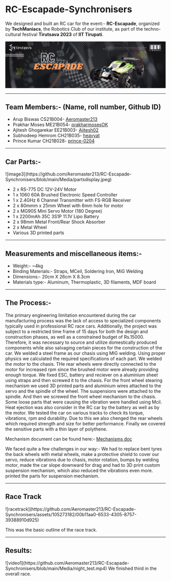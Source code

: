 
# RC-Escapade-Synchronisers

We designed and built an RC car for the event:- **RC-Escapade**, organized by **TechManiacs**, the Robotics Club of our institute, as part of the techno-cultural festival **Tirutsava 2023** of **IIT Tirupati**.

![image1](https://github.com/Aeromaster213/RC-Escapade-Synchronisers/blob/main/256273274-a1280193-24c4-41c1-8b4a-302a4ba07db5.png)
<hr>
<h2>Team Members:- (Name, roll number, Github ID)</h2>
<ul>
<li> Arup Biswas CS21B004- <a href="https://github.com/Aeromaster213" target="_blank">Aeromaster213</a></li>
<li>Prakhar Moses ME21B054- <a href="https://github.com/prakharmosesOK" target="_blank">prakharmosesOK</a></li>
<li>Ajitesh Ghogarekar EE21B003- <a href="https://github.com/Ajitesh02" target="_blank">Ajitesh02</a></li>
<li>Subhodeep Hemrom CH21B035- <a href="https://github.com/heavyat" target="_blank">heavyat</a></li>
<li>Prince Kumar CH21B028- <a href="https://github.com/prince-0204" target="_blank">prince-0204</a></li>
</ul>
<hr>
<h2>Car Parts:-</h2>
![image3](https://github.com/Aeromaster213/RC-Escapade-Synchronisers/blob/main/Media/partsdisplay.jpeg)
<ul>
<li>2 x RS-775 DC 12V-24V Motor</li>
<li>1 x 1060 60A Brushed Electronic Speed Controller</li>
<li>1 x 2.4GHz 6 Channel Transmitter with FS-RGB Receiver</li>
<li>2 x 80mmm x 25mm Wheel with 6mm hole for motor</li>
<li>2 x MG90S Mini Servo Motor (180 Degree)</li>
<li>1 x 2200mAh 35C 3S1P 11.1V Lipo Battery</li>
<li>2 x 98mm Metal Front/Rear Shock Absorber</li>
<li>2 x Metal Wheel</li>
<li>Various 3D printed parts</li>
</ul>
<hr>
<h2>Measurements and miscellaneous items:-</h2>
<ul>
<li>Weight:- ~4kg</li>
<li>Binding Materials:- Straps, MCeil, Soldering Iron, MiG Welding</li>
<li>Dimensions:- 20cm X 26cm X 8.3cm</li>
<li>Materials type:- Aluminum, Thermoplastic, 3D filaments, MDF board</li>
</ul>
<hr>
<h2>The Process:-</h2>
The primary engineering limitation encountered during the car manufacturing process was the lack of access to specialized components typically used in professional RC race cars. Additionally, the project was subject to a restricted time frame of 15 days for both the design and construction phases, as well as a constrained budget of Rs.15000. Therefore, it was necessary to source and utilize domestically produced components while also salvaging certain pieces for the construction of the car.
We welded a steel frame as our chasis using MIG welding. Using proper physics we calculated the required specifications of each part. We welded the motor to the chasis. THe rear wheels were directly connected to the motor for increased rpm since the brushed motor were already providing enough torque. We fixed ESC, battery and reciever on a aluminium sheet using straps and then screwed it to the chasis. For the front wheel stearing mechanism we used 3D printed parts and aluminium wires attached to the servo and the spindle of the wheel. The suspensions were attached to the spindle. And then we screwed the front wheel mechanism to the chasis. Some loose parts that were causing the vibration were handled using Mcil. Heat ejection was also consider in the RC car by the battery as well as by the motor.
We tested the car on various tracks to check its torque, vibrations, rpm and durability. Due to this we also chenged the rear wheels which required strength and size for better performance.
Finally we covered the sensitive parts with a thin layer of polythene.


Mechanism document can be found here:- <a href="https://docs.google.com/document/d/1VdlbqVj6pDNYACEhOgFMP-s0EiOjVn7_tPYPSwU8ST8/edit?usp=sharing" target="_blank">Mechanisms doc</a>

We faced quite a few challenges in our way:- We had to replace bent tyres the back wheels with metal wheels, make a protective shield to cover our servo, reduce vibrations due to chasis, motor rotation, bumps by welding motor, made the car slope downward for drag and had to 3D print custom suspension mechanism, which also reduced the vibrations even more.
printed the parts for suspension mechanism.
<hr>
<h2>Race Track</h2>
![racetrack](https://github.com/Aeromaster213/RC-Escapade-Synchronisers/assets/105273182/00b11aa0-6533-4305-8757-39388910d925)


This was the basic outline of the race track.
<hr>
<h2>Results:</h2>
![video1](https://github.com/Aeromaster213/RC-Escapade-Synchronisers/blob/main/Media/night_test.mp4)
We finished third in the overall race.
